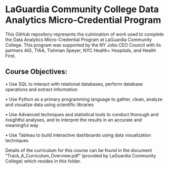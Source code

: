 # LaGuardia Community College Data Analytics Micro-Credential Program
This GitHub repository represents the culmination of work used to complete the Data Analytics Micro-Credential Program at LaGuardia Community College.  This program was supported by the NY Jobs CEO Council with its partners AIG, TIAA, Tishman Speyer, NYC Health+ Hospitals, and Health First.  

## Course Objectives:

• Use SQL to interact with relational databases, perform database operations and extract
information

• Use Python as a primary programming language to gather, clean, analyze and visualize data
using scientific libraries

• Use Advanced techniques and statistical tools to conduct thorough and insightful analyses,
and to interpret the results in an accurate and meaningful way

• Use Tableau to build interactive dashboards using data visualization techniques

Details of the curriculum for this course can be found in the document “Track_A_Curriculum_Overview.pdf” (provided by LaGuardia Community College) which resides in this folder. 

